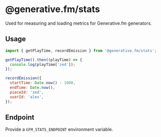 # @generative.fm/stats

Used for measuring and loading metrics for Generative.fm generators.

## Usage

```javascript
import { getPlayTime, recordEmission } from '@generative.fm/stats';

getPlayTime().then((playTime) => {
  console.log(playTime['zed']);
});

recordEmission({
  startTime: Date.now() - 1000,
  endTime: Date.now(),
  pieceId: 'zed',
  userId: 'alex',
});
```

## Endpoint

Provide a `GFM_STATS_ENDPOINT` environment variable.
